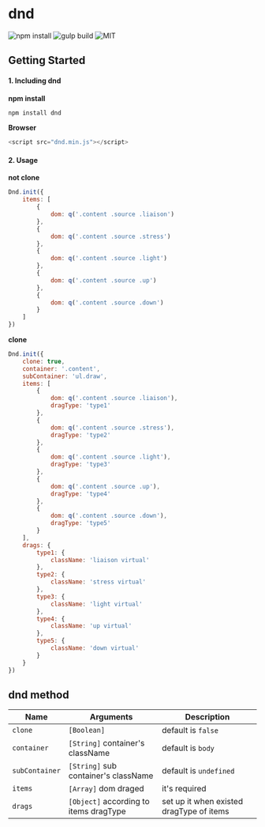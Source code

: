 # dnd
![npm install](https://img.shields.io/badge/npm-install-green.svg?style=plastic)
![gulp build](https://img.shields.io/badge/build-gulp-green.svg?style=plastic)
![MIT](https://img.shields.io/packagist/l/doctrine/orm.svg)

## Getting Started

#### 1. Including dnd

**npm install**

``` bash
npm install dnd
```

**Browser**

``` js
<script src="dnd.min.js"></script>
```

#### 2. Usage

**not clone**

```js
Dnd.init({
    items: [
        {
            dom: q('.content .source .liaison')
        },
        {
            dom: q('.content .source .stress')
        },
        {
            dom: q('.content .source .light')
        },
        {
            dom: q('.content .source .up')
        },
        {
            dom: q('.content .source .down')
        }
    ]
})
```

**clone**

```js
Dnd.init({
    clone: true,
    container: '.content',
    subContainer: 'ul.draw',
    items: [
        {
            dom: q('.content .source .liaison'),
            dragType: 'type1'
        },
        {
            dom: q('.content .source .stress'),
            dragType: 'type2'
        },
        {
            dom: q('.content .source .light'),
            dragType: 'type3'
        },
        {
            dom: q('.content .source .up'),
            dragType: 'type4'
        },
        {
            dom: q('.content .source .down'),
            dragType: 'type5'
        }
    ],
    drags: {
        type1: {
            className: 'liaison virtual'
        },
        type2: {
            className: 'stress virtual'
        },
        type3: {
            className: 'light virtual'
        },
        type4: {
            className: 'up virtual'
        },
        type5: {
            className: 'down virtual'
        }
    }
})
```

## dnd method
 Name           | Arguments                                | Description
----------------|------------------------------------------|----------------------------------------
`clone`         | `[Boolean]`                              | default is `false`
`container`     | `[String]` container's className         | default is `body`
`subContainer`  | `[String]` sub container's className     | default is `undefined`
`items`         | `[Array]`  dom draged                    | it's required
`drags`         | `[Object]` according to items dragType   | set up it when existed dragType of items